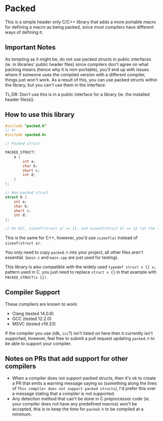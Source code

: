 # Packed

This is a simple header only C/C++ library that adds a more portable macro for defining a macro as being packed, since most compilers have different ways of defining it.

## Important Notes

As tempting as it might be, do not use packed structs in public interfaces (ie. in libraries' public header files) since compilers don't agree on what packing means (hence why it is non-portable), you'll end up with issues where if someone uses the compiled version with a different compiler, things just won't work. As a result of this, you can use packed structs within the library, but you can't use them in the interface.

TL;DR: Don't use this is in a public interface for a library (ie. the installed header file(s)).

## How to use this library

```c
#include "packed.h"
// Or
#include <packed.h>

// Packed struct

PACKED_STRUCT(
    a {
        int a;
        char b;
        short c;
        int d;
    }
);

// Non-packed struct
struct b {
    int a;
    char b;
    short c;
    int d;
};

// On GCC, sizeof(struct a) == 11, and sizeof(struct b) == 12 (at the time of writing this)
```

This is the same for C++, however, you'd use `sizeof(a)` instead of `sizeof(struct a)`.

You only need to copy `packed.h` into your project, all other files aren't essential. (`main.c` and `main.cpp` are just used for testing).

This library is also compatible with the widely used `typedef struct x {} x;` pattern used in C, you just need to replace `struct x {}` in that example with `PACKED_STRUCT(x {})`.

## Compiler Support

These compilers are known to work:

- Clang (tested 14.0.6)
- GCC (tested 12.2.0)
- MSVC (tested v19.33)

If the compiler you use (idk, `icc`?) isn't listed on here then it currently isn't supported, however, feel free to submit a pull request updating `packed.h` to be able to support your compiler.

## Notes on PRs that add support for other compilers

- When a compiler does not support packed structs, then it's ok to create a PR that emits a warning message saying so (something along the lines of `This compiler does not support packed structs`), I'd prefer this over a message stating that a compiler is not supported.
- Any detection method that can't be done in C preprocessor code (ie. your compiler does not have any predefined macros) won't be accepted, this is to keep the time for `packed.h` to be compiled at a minimum.
